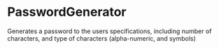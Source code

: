 # PasswordGenerator
Generates a password to the users specifications, including number of characters, and type of characters (alpha-numeric, and symbols)
